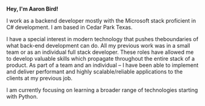 <b>Hey, I'm Aaron Bird!</b> 

I work as a backend developer mostly with the Microsoft stack proficient in C# development. I am based in Cedar Park Texas.

I have a special interest in modern technology that pushes theboundaries of what back-end development can do. 
All my previous work was in a small team or as an individual full stack developer. 
These roles have allowed me to develop valuable skills which propagate throughout the entire stack of a product. 
As part of a team and an individual – I have been able to implement and deliver performant and highly scalable/reliable applications to the clients at my previous job.

I am currently focusing on learning a broader range of technologies starting with Python.



<!---
Kiwiijuice/Kiwiijuice is a ✨ special ✨ repository because its `README.md` (this file) appears on your GitHub profile.
You can click the Preview link to take a look at your changes.
--->
